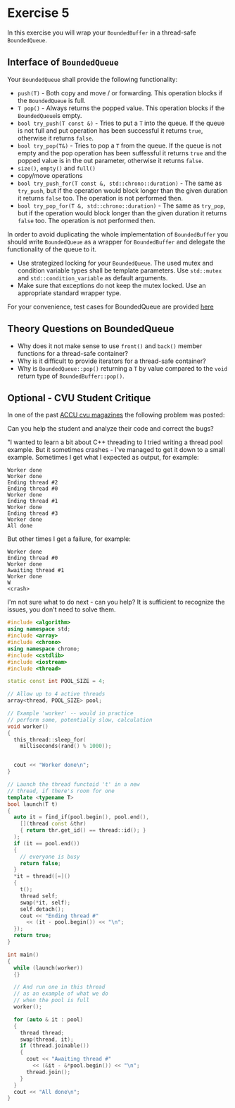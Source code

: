 # Exercise 5

In this exercise you will wrap your `BoundedBuffer` in a thread-safe `BoundedQueue`.


## Interface of `BoundedQueue`

Your `BoundedQueue` shall provide the following functionality:

* `push(T)` - Both copy and move / or forwarding. This operation blocks if the `BoundedQueue` is full.
* `T pop()` - Always returns the popped value. This operation blocks if the `BoundedQueue`is empty.
* `bool try_push(T const &)` - Tries to put a `T` into the queue. If the queue is not full and put operation has been successful it returns `true`, otherwise it returns `false`.
* `bool try_pop(T&)` - Tries to pop a `T` from the queue. If the queue is not empty and the pop operation has been suffessful it returns `true` and the popped value is in the out parameter, otherwise it returns `false`.
* `size()`, `empty()` and `full()`
* copy/move operations
* `bool try_push_for(T const &, std::chrono::duration)` - The same as `try_push`, but if the operation would block longer than the given duration it returns `false` too. The operation is not performed then.
* `bool try_pop_for(T &, std::chrono::duration)` - The same as `try_pop`, but if the operation would block longer than the given duration it returns `false` too. The operation is not performed then.

In order to avoid duplicating the whole implementation of `BoundedBuffer` you should write `BoundedQueue` as a wrapper for `BoundedBuffer` and delegate the functionality of the queue to it.

* Use strategized locking for your `BoundedQueue`. The used mutex and condition variable types shall be template parameters. Use `std::mutex` and `std::condition_variable` as default arguments.
* Make sure that exceptions do not keep the mutex locked. Use an appropriate standard wrapper type.

For your convenience, test cases for BoundedQueue are provided [here](BoundedQueueTests.zip)

## Theory Questions on BoundedQueue

* Why does it not make sense to use `front()` and `back()` member functions for a thread-safe container?
* Why is it difficult to provide iterators for a thread-safe container?
* Why is `BoundedQueue::pop()` returning a `T` by value compared to the `void` return type of `BoundedBuffer::pop()`.


## Optional - CVU Student Critique 
In one of the past [ACCU cvu magazines](https://accu.org/journals/nonmembers/cvu_issue_neutered/) the following problem was posted:

Can you help the student and analyze their code and correct the bugs?

"I wanted to learn a bit about C++ threading to I tried writing a thread pool example. But it sometimes crashes - I've managed to get it down to a small example. Sometimes I get what I expected as output, for example: 
```
Worker done
Worker done
Ending thread #2
Ending thread #0
Worker done
Ending thread #1
Worker done
Ending thread #3
Worker done
All done
```

But other times I get a failure, for example:

```
Worker done
Ending thread #0
Worker done
Awaiting thread #1
Worker done
W
<crash>
```

I'm not sure what to do next - can you help? It is sufficient to recognize the issues, you don't need to solve them.

```cpp
#include <algorithm>
using namespace std;
#include <array>
#include <chrono>
using namespace chrono;
#include <cstdlib>
#include <iostream>
#include <thread>

static const int POOL_SIZE = 4;

// Allow up to 4 active threads
array<thread, POOL_SIZE> pool;

// Example 'worker' -- would in practice
// perform some, potentially slow, calculation
void worker()
{
  this_thread::sleep_for(
    milliseconds(rand() % 1000));


  cout << "Worker done\n";
}

// Launch the thread functoid 't' in a new
// thread, if there's room for one
template <typename T>
bool launch(T t)
{
  auto it = find_if(pool.begin(), pool.end(),
    [](thread const &thr)
    { return thr.get_id() == thread::id(); }
  );
  if (it == pool.end())
  {
    // everyone is busy
    return false;
  }
  *it = thread([=]()
  {
    t();
    thread self;
    swap(*it, self);
    self.detach();
    cout << "Ending thread #"
      << (it - pool.begin()) << "\n";
  });
  return true;
}

int main()
{
  while (launch(worker))
  {}

  // And run one in this thread
  // as an example of what we do
  // when the pool is full
  worker();

  for (auto & it : pool)
  {
    thread thread;
    swap(thread, it);
    if (thread.joinable())
    {
      cout << "Awaiting thread #"
        << (&it - &*pool.begin()) << "\n";
      thread.join();
    }
  }
  cout << "All done\n";
}
```
